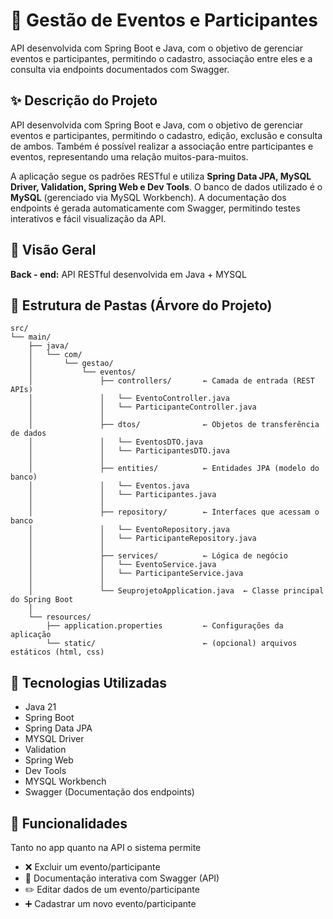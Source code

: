# **🎉 Gestão de Eventos e Participantes**
API desenvolvida com Spring Boot e Java, com o objetivo de gerenciar eventos e participantes, permitindo o cadastro, associação entre eles e a consulta via endpoints documentados com Swagger.

## ✨ Descrição do Projeto
API desenvolvida com Spring Boot e Java, com o objetivo de gerenciar eventos e participantes, permitindo o cadastro, edição, exclusão e consulta de ambos. Também é possível realizar a associação entre participantes e eventos, representando uma relação muitos-para-muitos.

A aplicação segue os padrões RESTful e utiliza **Spring Data JPA, MySQL Driver, Validation, Spring Web e Dev Tools**. O banco de dados utilizado é o **MySQL** (gerenciado via MySQL Workbench). A documentação dos endpoints é gerada automaticamente com Swagger, permitindo testes interativos e fácil visualização da API.

## 🎯 Visão Geral
**Back - end:** API RESTful desenvolvida em Java + MYSQL


## 🌳 Estrutura de Pastas (Árvore do Projeto)
```
src/
└── main/
    ├── java/
    │   └── com/
    │       └── gestao/
    │           └── eventos/
    │               ├── controllers/       ← Camada de entrada (REST APIs)
    │               │   └── EventoController.java
    │               │   └── ParticipanteController.java
    │               │
    │               ├── dtos/              ← Objetos de transferência de dados
    │               │   └── EventosDTO.java
    │               │   └── ParticipantesDTO.java
    │               │
    │               ├── entities/          ← Entidades JPA (modelo do banco)
    │               │   └── Eventos.java
    │               │   └── Participantes.java
    │               │
    │               ├── repository/        ← Interfaces que acessam o banco
    │               │   └── EventoRepository.java
    │               │   └── ParticipanteRepository.java
    │               │
    │               ├── services/          ← Lógica de negócio
    │               │   └── EventoService.java
    │               │   └── ParticipanteService.java
    │               │
    │               └── SeuprojetoApplication.java  ← Classe principal do Spring Boot
    │
    └── resources/
        ├── application.properties         ← Configurações da aplicação
        └── static/                        ← (opcional) arquivos estáticos (html, css)
```
## 🔧 Tecnologias Utilizadas
- Java 21
- Spring Boot
- Spring Data JPA
- MYSQL Driver
- Validation
- Spring Web
- Dev Tools
- MYSQL Workbench
- Swagger (Documentação dos endpoints)

## 🚀 Funcionalidades
Tanto no app quanto na API o sistema permite
- ❌ Excluir um evento/participante
- 📖 Documentação interativa com Swagger (API)
- ✏️ Editar dados de um evento/participante
- ➕ Cadastrar um novo evento/participante
